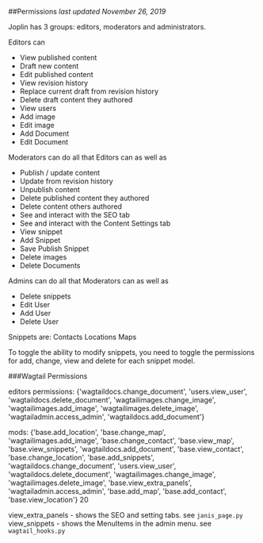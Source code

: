 ##Permissions
_last updated November 26, 2019_

Joplin has 3 groups: editors, moderators and administrators. 

Editors can 
  - View published content
  - Draft new content
  - Edit published content
  - View revision history
  - Replace current draft from revision history
  - Delete draft content they authored
  - View users
  - Add image
  - Edit image
  - Add Document
  - Edit Document

Moderators can do all that Editors can as well as
  - Publish / update content
  - Update from revision history
  - Unpublish content
  - Delete published content they authored
  - Delete content others authored
  - See and interact with the SEO tab
  - See and interact with the Content Settings tab
  - View snippet
  - Add Snippet
  - Save Publish Snippet
  - Delete images
  - Delete Documents

Admins can do all that Moderators can as well as
  - Delete snippets
  - Edit User
  - Add User
  - Delete User

Snippets are: 
  Contacts
  Locations
  Maps

To toggle the ability to modify snippets, you need to toggle the permissions for add, change, view and delete for each snippet model. 

###Wagtail Permissions

editors permissions: {'wagtaildocs.change_document', 'users.view_user', 'wagtaildocs.delete_document', 'wagtailimages.change_image', 'wagtailimages.add_image', 'wagtailimages.delete_image', 'wagtailadmin.access_admin', 'wagtaildocs.add_document'}

mods: 
{'base.add_location', 'base.change_map', 'wagtailimages.add_image', 'base.change_contact', 'base.view_map', 'base.view_snippets', 'wagtaildocs.add_document', 'base.view_contact', 'base.change_location', 'base.add_snippets', 'wagtaildocs.change_document', 'users.view_user', 'wagtaildocs.delete_document', 'wagtailimages.change_image', 'wagtailimages.delete_image', 'base.view_extra_panels', 'wagtailadmin.access_admin', 'base.add_map', 'base.add_contact', 'base.view_location'} 20


view_extra_panels - shows the SEO and setting tabs. see `janis_page.py`
view_snippets - shows the MenuItems in the admin menu. see `wagtail_hooks.py`



